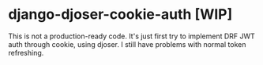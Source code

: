 # django-djoser-cookie-auth [WIP]

This is not a production-ready code. It's just first try to implement DRF JWT auth through cookie, using djoser. I still have problems with normal token refreshing.
